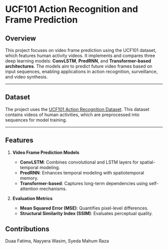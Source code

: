 # UCF101 Action Recognition and Frame Prediction

## Overview
This project focuses on video frame prediction using the UCF101 dataset, which features human activity videos. It implements and compares three deep learning models: **ConvLSTM**, **PredRNN**, and **Transformer-based architectures**. The models aim to predict future video frames based on input sequences, enabling applications in action recognition, surveillance, and video synthesis.

---

## Dataset
The project uses the [UCF101 Action Recognition Dataset](https://www.kaggle.com/datasets/matthewjansen/ucf101-action-recognition/data). This dataset contains videos of human activities, which are preprocessed into sequences for model training.

---

## Features
1. **Video Frame Prediction Models**
   - **ConvLSTM**: Combines convolutional and LSTM layers for spatial-temporal modeling.
   - **PredRNN**: Enhances temporal modeling with spatiotemporal memory.
   - **Transformer-based**: Captures long-term dependencies using self-attention mechanisms.

2. **Evaluation Metrics**
   - **Mean Squared Error (MSE)**: Quantifies pixel-level differences.
   - **Structural Similarity Index (SSIM)**: Evaluates perceptual quality.

## Contributions
Duaa Fatima, Nayyera Wasim, Syeda Mahum Raza


